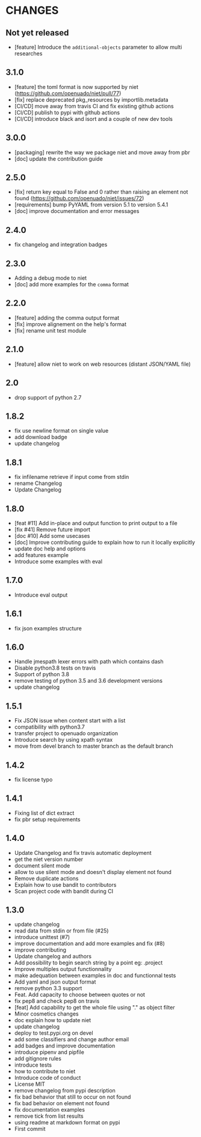 CHANGES
=======

Not yet released
----------------

* [feature] Introduce the `additional-objects` parameter to allow multi researches

3.1.0
-----

* [feature] the toml format is now supported by niet (https://github.com/openuado/niet/pull/77)
* [fix] replace deprecated pkg_resources by importlib.metadata
* [CI/CD] move away from travis CI and fix existing github actions
* [CI/CD] publish to pypi with github actions
* [CI/CD] introduce black and isort and a couple of new dev tools

3.0.0
-----

* [packaging] rewrite the way we package niet and move away from pbr
* [doc] update the contribution guide

2.5.0
-----

* [fix] return key equal to False and 0 rather than raising an element not found (https://github.com/openuado/niet/issues/72)
* [requirements] bump PyYAML from version 5.1 to version 5.4.1
* [doc] improve documentation and error messages

2.4.0
-----

* fix changelog and integration badges

2.3.0
-----

* Adding a debug mode to niet
* [doc] add more examples for the `comma` format

2.2.0
-----

* [feature] adding the comma output format
* [fix] improve alignement on the help's format
* [fix] rename unit test module

2.1.0
-----

* [feature] allow niet to work on web resources (distant JSON/YAML file)

2.0
---

* drop support of python 2.7

1.8.2
-----

* fix use newline format on single value
* add download badge
* update changelog

1.8.1
-----

* fix infilename retrieve if input come from stdin
* rename Changelog
* Update Changelog

1.8.0
-----

* [feat #11] Add in-place and output function to print output to a file
* [fix #41] Remove future import
* [doc #10] Add some usecases
* [doc] Improve contributing guide to explain how to run it locally explicitly
* update doc help and options
* add features example
* Introduce some examples with eval

1.7.0
-----

* Introduce eval output

1.6.1
-----

* fix json examples structure

1.6.0
-----

* Handle jmespath lexer errors with path which contains dash
* Disable python3.8 tests on travis
* Support of python 3.8
* remove testing of python 3.5 and 3.6 development versions
* update changelog

1.5.1
-----

* Fix JSON issue when content start with a list
* compatibility with python3.7
* transfer project to openuado organization
* Introduce search by using xpath syntax
* move from devel branch to master branch as the default branch

1.4.2
-----

* fix license typo

1.4.1
-----

* Fixing list of dict extract
* fix pbr setup requirements

1.4.0
-----

* Update Changelog and fix travis automatic deployment
* get the niet version number
* document silent mode
* allow to use silent mode and doesn't display element not found
* Remove duplicate actions
* Explain how to use bandit to contributors
* Scan project code with bandit during CI

1.3.0
-----

* update changelog
* read data from stdin or from file (#25)
* introduce unittest (#7)
* improve documentation and add more examples and fix (#8)
* improve contributing
* Update changelog and authors
* Add possibility to begin search string by a point eg: .project
* Improve multiples output functionnality
* make adequation between examples in doc and functionnal tests
* Add yaml and json output format
* remove python 3.3 support
* Feat. Add capacity to choose between quotes or not
* fix pep8 and check pep8 on travis
* [feat] Add capability to get the whole file using "." as object filter
* Minor cosmetics changes
* doc explain how to update niet
* update changelog
* deploy to test.pypi.org on devel
* add some classifiers and change author email
* add badges and improve documentation
* introduce pipenv and pipfile
* add gitignore rules
* introduce tests
* how to contribute to niet
* Introduce code of conduct
* License MIT
* remove changelog from pypi description
* fix bad behavior that still to occur on not found
* fix bad behavior on element not found
* fix documentation examples
* remove tick from list results
* using readme at markdown format on pypi
* First commit
